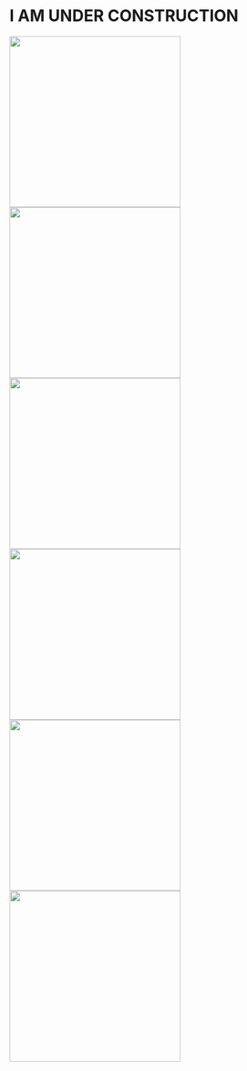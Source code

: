 # I AM UNDER CONSTRUCTION

<img width="300px" src="./ss1.png"/>
<img width="300px" src="./ss2.png"/>
<img width="300px" src="./ss3.png"/>
<img width="300px" src="./ss4.png"/>
<img width="300px" src="./ss5.png"/>
<img width="300px" src="./ss6.png"/>
